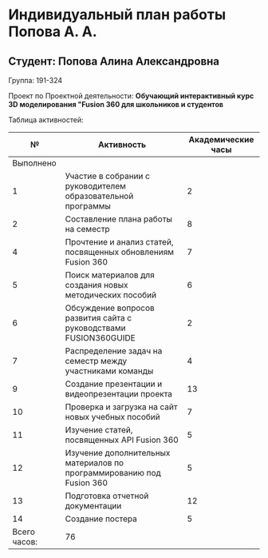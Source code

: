 # Индивидуальный план работы Попова А. А. 

Студент: Попова Алина Александровна
-
Группа: 191-324

Проект по Проектной деятельности: **Обучающий интерактивный курс 3D моделирования "Fusion 360 для школьников и студентов**

Таблица активностей:

| № | Активность | Академические часы |
| --- | --- | --- |
| Выполнено |
| 1 | Участие в собрании с руководителем образовательной программы | 2 |
| 2 | Составление плана работы на семестр| 8 |
| 4 | Прочтение и анализ статей, посвященных обновлениям Fusion 360| 7 |
| 5 | Поиск материалов для создания новых методических пособий | 6 |
| 6 | Обсуждение вопросов развития сайта с руководствами FUSION360GUIDE | 2 |
| 7 | Распределение задач на семестр между участниками команды | 4 |
| 9 | Создание презентации и видеопрезентации проекта| 13 | 
| 10 | Проверка и загрузка на сайт новых учебных пособий| 7 | 
| 11 | Изучение статей, посвященных API Fusion 360 | 5 | 
| 12 | Изучение дополнительных материалов по программированию под Fusion 360 | 5 | 
| 13 | Подготовка отчетной документации | 12 | 
| 14 | Создание постера | 5 | 
| Всего часов: | 76 |

